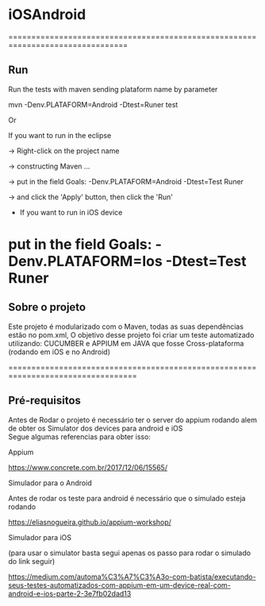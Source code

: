 # iOSAndroid

================================================================================
## Run

Run the tests with maven sending plataform name by parameter

mvn -Denv.PLATAFORM=Android -Dtest=Runer test

Or

If you want to run in the eclipse

 -> Right-click on the project name

 -> constructing Maven ...

 -> put in the field Goals: -Denv.PLATAFORM=Android -Dtest=Test Runer

 -> and click the 'Apply' button, then click the 'Run'

- If you want to run in iOS device 

put in the field Goals: -Denv.PLATAFORM=Ios -Dtest=Test Runer 
=================================================================================

## Sobre o projeto

Este projeto é modularizado com o Maven, todas as suas dependências estão no pom.xml,
O objetivo desse projeto foi criar um teste automatizado utilizando: CUCUMBER e APPIUM em JAVA que fosse Cross-plataforma (rodando em iOS e no Android)

==================================================================================
## Pré-requisitos

Antes de Rodar o projeto é necessário ter o server do appium rodando alem de obter os Simulator dos devices para android e iOS  
Segue algumas referencias para obter isso:

Appium

https://www.concrete.com.br/2017/12/06/15565/

Simulador para o Android

Antes de rodar os teste para android é necessário que o simulado esteja rodando

https://eliasnogueira.github.io/appium-workshop/

Simulador para iOS 

(para usar o  simulator basta segui apenas os passo para rodar o simulado do link seguir)

https://medium.com/automa%C3%A7%C3%A3o-com-batista/executando-seus-testes-automatizados-com-appium-em-um-device-real-com-android-e-ios-parte-2-3e7fb02dad13

